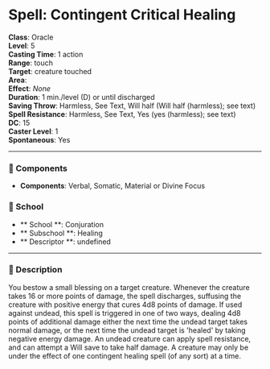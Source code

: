 
# Spell: Contingent Critical Healing
**Class**: Oracle  
**Level**: 5  
**Casting Time**: 1 action  
**Range**: touch  
**Target**: creature touched  
**Area**:   
**Effect**: _None_  
**Duration**: 1 min./level (D) or until discharged  
**Saving Throw**: Harmless, See Text, Will half (Will half (harmless); see text)  
**Spell Resistance**: Harmless, See Text, Yes (yes (harmless); see text)  
**DC**: 15  
**Caster Level**: 1  
**Spontaneous**: Yes

---

### 🔮 Components
- **Components**: Verbal, Somatic, Material or Divine Focus

### 🏫 School
- ** School **: Conjuration
- ** Subschool **: Healing
- ** Descriptor **: undefined
---

### 📜 Description
You bestow a small blessing on a target creature. Whenever the creature takes 16 or more points of damage, the spell discharges, suffusing the creature with positive energy that cures 4d8 points of damage. If used against undead, this spell is triggered in one of two ways, dealing 4d8 points of additional damage either the next time the undead target takes normal damage, or the next time the undead target is 'healed' by taking negative energy damage. An undead creature can apply spell resistance, and can attempt a Will save to take half damage. A creature may only be under the effect of one contingent healing spell (of any sort) at a time.

